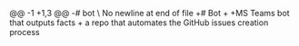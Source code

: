 @@ -1 +1,3 @@
-# bot
\ No newline at end of file
+# Bot
+
+MS Teams bot that outputs facts + a repo that automates the GitHub issues creation process
